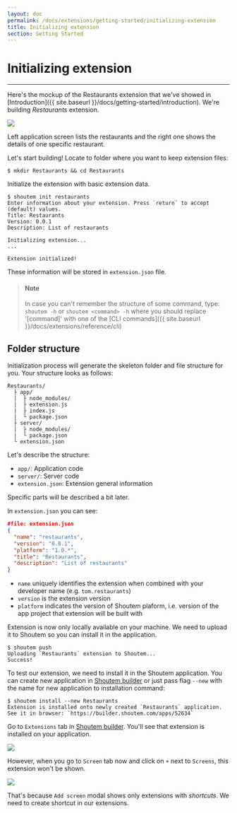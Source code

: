 ```yaml
---
layout: doc
permalink: /docs/extensions/getting-started/initializing-extension
title: Initializing extension
section: Getting Started
---
```


# Initializing extension
<hr />

Here's the mockup of the Restaurants extension that we've showed in [Introduction]({{ site.baseurl }}/docs/getting-started/introduction). We're building _Restaurants_ extension.


<p class="image">
<img src='{{ site.baseurl }}/img/getting-started/extension-preview.jpg'/>
</p>
 
Left application screen lists the restaurants and the right one shows the details of one specific restaurant. 

Let's start building! Locate to folder where you want to keep extension files:

```ShellSession
$ mkdir Restaurants && cd Restaurants
```

Initialize the extension with basic extension data.

```ShellSession
$ shoutem init restaurants
Enter information about your extension. Press `return` to accept (default) values.
Title: Restaurants
Version: 0.0.1
Description: List of restaurants

Initializing extension...
...

Extension initialized!
```

These information will be stored in `extension.json` file.

> #### Note
> In case you can't remember the structure of some command, type: `shoutem -h` or `shoutem <command> -h` where you should replace '[command]' with one of the [CLI commands]({{ site.baseurl }}/docs/extensions/reference/cli)

## Folder structure
Initialization process will generate the skeleton folder and file structure for you. Your structure looks as follows:

```
Restaurants/
  ├ app/
  |  ├ node_modules/
  |  ├ extension.js
  |  ├ index.js
  |  └ package.json
  ├ server/
  |  ├ node_modules/
  |  └ package.json
  └ extension.json
```

Let's describe the structure:

- `app/`: Application code
- `server/`: Server code
- `extension.json`: Extension general information

Specific parts will be described a bit later.

In `extension.json` you can see:

```JSON
#file: extension.json
{
  "name": "restaurants",
  "version": "0.0.1",
  "platform": "1.0.*",
  "title": "Restaurants",
  "description": "List of restaurants"
}
```

- `name` uniquely identifies the extension when combined with your developer name (e.g. `tom.restaurants`)
- `version` is the extension version
- `platform` indicates the version of Shoutem plaform, i.e. version of the app project that extension will be built with

Extension is now only locally available on your machine. We need to upload it to Shoutem so you can install it in the application.

```ShellSession
$ shoutem push
Uploading `Restaurants` extension to Shoutem...
Success!
```

To test our extension, we need to install it in the Shoutem application. You can create new application in [Shoutem builder](/docs/coming-soon) or just pass flag `--new`  with the name for new application to installation command:

```ShellSession
$ shoutem install --new Restaurants
Extension is installed onto newly created `Restaurants` application.
See it in browser: `https://builder.shoutem.com/apps/52634`
```

Go to `Extensions` tab in [Shoutem builder](/docs/coming-soon). You'll see that extension is installed on your application.

<p class="image">
<img src='{{ site.baseurl }}/img/getting-started/extension-tab-extension.png'/>
</p>

However, when you go to `Screen` tab now and click on `+` next to `Screens`, this extension won't be shown.

<p class="image">
<img src='{{ site.baseurl }}/img/getting-started/add-content-no-extension.png'/>
</p>

That's because `Add screen` modal shows only extensions with _shortcuts_. We need to create shortcut in our extensions.
